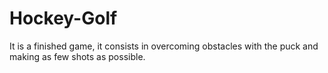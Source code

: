 # Hockey-Golf

It is a finished game, it consists in overcoming obstacles with the puck and making as few shots as possible.
